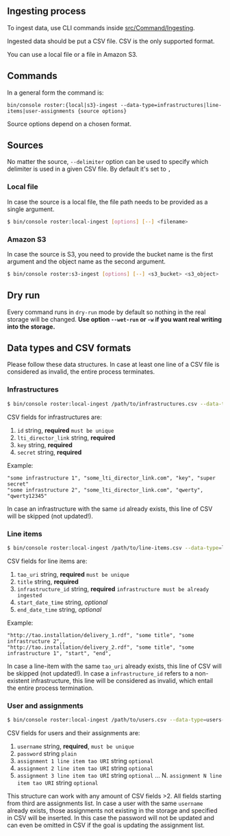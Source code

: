 ## Ingesting process

To ingest data, use CLI commands inside [src/Command/Ingesting](src/Command/Ingesting).

Ingested data should be put a CSV file. CSV is the only supported format.

You can use a local file or a file in Amazon S3.

## Commands

In a general form the command is:

```
bin/console roster:{local|s3}-ingest --data-type=infrastructures|line-items|user-assignments {source options}
```

Source options depend on a chosen format.

## Sources
No matter the source, `--delimiter` option can be used to specify which delimiter is used in a given CSV file. By default it's set to `,`

### Local file
In case the source is a local file, the file path needs to be provided as a single argument.

```bash
$ bin/console roster:local-ingest [options] [--] <filename>
```

### Amazon S3
In case the source is S3, you need to provide the bucket name is the first argument and the object name as the second argument.

```bash
$ bin/console roster:s3-ingest [options] [--] <s3_bucket> <s3_object>
```

## Dry run

Every command runs in `dry-run` mode by default so nothing in the real storage will be changed.
**Use option `--wet-run` or `-w` if you want real writing into the storage.**

## Data types and CSV formats
Please follow these data structures. In case at least one line of a CSV file is considered as invalid, the entire process terminates.

### Infrastructures

```bash
$ bin/console roster:local-ingest /path/to/infrastructures.csv --data-type=infrastructures [-w]
```

CSV fields for infrastructures are: 
1. `id` string, **required** `must be unique`
2. `lti_director_link` string, **required**
3. `key` string, **required**
4. `secret` string, **required**

Example:

```csv
"some infrastructure 1", "some_lti_director_link.com", "key", "super secret"
"some infrastructure 2", "some_lti_director_link.com", "qwerty", "qwerty12345"
```

In case an infrastructure with the same `id` already exists, this line of CSV will be skipped (not updated!).

### Line items
```bash
$ bin/console roster:local-ingest /path/to/line-items.csv --data-type=line-items [-w]
```

CSV fields for line items are: 
1. `tao_uri` string, **required** `must be unique`
2. `title` string, **required**
3. `infrastructure_id` string, **required** `infrastructure must be already ingested`
4. `start_date_time` string, _optional_
5. `end_date_time` string, _optional_

Example:
```csv
"http://tao.installation/delivery_1.rdf", "some title", "some infrastructure 2",,
"http://tao.installation/delivery_2.rdf", "some title", "some infrastructure 1", "start", "end",
```

In case a line-item with the same `tao_uri` already exists, this line of CSV will be skipped (not updated!).
In case a `infrastructure_id` refers to a non-existent infrastructure, this line will be considered as invalid, which entail the entire process termination.

### User and assignments
```bash
$ bin/console roster:local-ingest /path/to/users.csv --data-type=users-assignments [-w]
```

CSV fields for users and their assignments are: 
1. `username` string, **required**, `must be unique`
2. `password` string `plain`
3. `assignment 1 line item tao URI` string `optional`
4. `assignment 2 line item tao URI` string `optional`
5. `assignment 3 line item tao URI` string `optional`
...
N. `assignment N line item tao URI` string `optional`

This structure can work with any amount of CSV fields >2. All fields starting from third are assignments list. 
In case a user with the same `username` already exists, those assignments not existing in the storage and specified in CSV will be inserted. 
In this case the password will not be updated and can even be omitted in CSV if the goal is updating the assignment list.